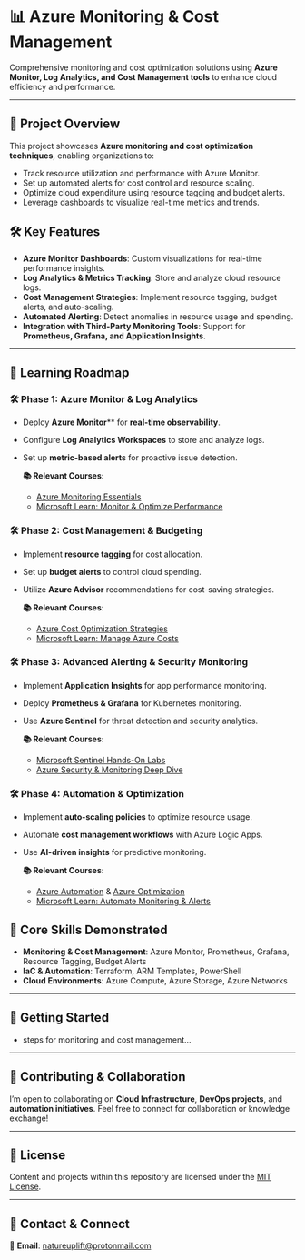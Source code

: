 # 📊 Azure Monitoring & Cost Management

Comprehensive monitoring and cost optimization solutions using **Azure Monitor, Log Analytics, and Cost Management tools** to enhance cloud efficiency and performance.

---

## 📖 Project Overview

This project showcases **Azure monitoring and cost optimization techniques**, enabling organizations to:
*   Track resource utilization and performance with Azure Monitor.
*   Set up automated alerts for cost control and resource scaling.
*   Optimize cloud expenditure using resource tagging and budget alerts.
*   Leverage dashboards to visualize real-time metrics and trends.

## 🛠️ Key Features

*   **Azure Monitor Dashboards**: Custom visualizations for real-time performance insights.
*   **Log Analytics & Metrics Tracking**: Store and analyze cloud resource logs.
*   **Cost Management Strategies**: Implement resource tagging, budget alerts, and auto-scaling.
*   **Automated Alerting**: Detect anomalies in resource usage and spending.
*   **Integration with Third-Party Monitoring Tools**: Support for **Prometheus, Grafana, and Application Insights**.

---

## 📖 Learning Roadmap

### 🛠️ **Phase 1: Azure Monitor & Log Analytics**

*   Deploy **Azure Monitor**** for **real-time observability**.
*   Configure **Log Analytics Workspaces** to store and analyze logs.
*   Set up **metric-based alerts** for proactive issue detection.

    **📚 Relevant Courses:**
    *   [Azure Monitoring Essentials](https://www.udemy.com/course/azure-infrastructure-managing-cost-governance-monitoring/)
    *   [Microsoft Learn: Monitor & Optimize Performance](https://learn.microsoft.com/en-us/training/paths/monitor-azure/)

### 🛠️ **Phase 2: Cost Management & Budgeting**

*   Implement **resource tagging** for cost allocation.
*   Set up **budget alerts** to control cloud spending.
*   Utilize **Azure Advisor** recommendations for cost-saving strategies.

    **📚 Relevant Courses:**
    *   [Azure Cost Optimization Strategies](https://azure.microsoft.com/en-ca/solutions/cost-optimization)
    *   [Microsoft Learn: Manage Azure Costs](https://learn.microsoft.com/en-us/training/modules/manage-costs-azure/)

### 🛠️ **Phase 3: Advanced Alerting & Security Monitoring**

*   Implement **Application Insights** for app performance monitoring.
*   Deploy **Prometheus & Grafana** for Kubernetes monitoring.
*   Use **Azure Sentinel** for threat detection and security analytics.

    **📚 Relevant Courses:**
    *   [Microsoft Sentinel Hands-On Labs](https://www.udemy.com/course/microsoft-sentinel-course-with-hands-on-sims/)
    *   [Azure Security & Monitoring Deep Dive](https://techcommunity.microsoft.com/event/microsoft-security-events/azure-security-deep-dive-series/3755061)

### 🛠️ **Phase 4: Automation & Optimization**

*   Implement **auto-scaling policies** to optimize resource usage.
*   Automate **cost management workflows** with Azure Logic Apps.
*   Use **AI-driven insights** for predictive monitoring.

    **📚 Relevant Courses:**
    *   [Azure Automation](https://azure.microsoft.com/en-us/pricing/details/automation/) & [Azure Optimization](https://azure.microsoft.com/en-us/products/automation/)
    *   [Microsoft Learn: Automate Monitoring & Alerts](https://learn.microsoft.com/en-us/training/modules/automate-monitoring-alerts/)




## 🌟 Core Skills Demonstrated

- **Monitoring & Cost Management**: Azure Monitor, Prometheus, Grafana, Resource Tagging, Budget Alerts
- **IaC & Automation**: Terraform, ARM Templates, PowerShell
- **Cloud Environments**: Azure Compute, Azure Storage, Azure Networks

---

## 📌 Getting Started

- steps for monitoring and cost management...

---

## 🤝 Contributing & Collaboration

I’m open to collaborating on **Cloud Infrastructure**, **DevOps projects**, and **automation initiatives**. Feel free to connect for collaboration or knowledge exchange!

---

## 📜 License

Content and projects within this repository are licensed under the [MIT License](LICENSE).

---

## 📧 Contact & Connect

📩 **Email**: [natureuplift@protonmail.com](mailto:natureuplift@protonmail.com)  
<!-- 🔗 **LinkedIn**: [Arnaldo Sepulveda](https://www.linkedin.com/in/arnaldo-sepulveda) -->